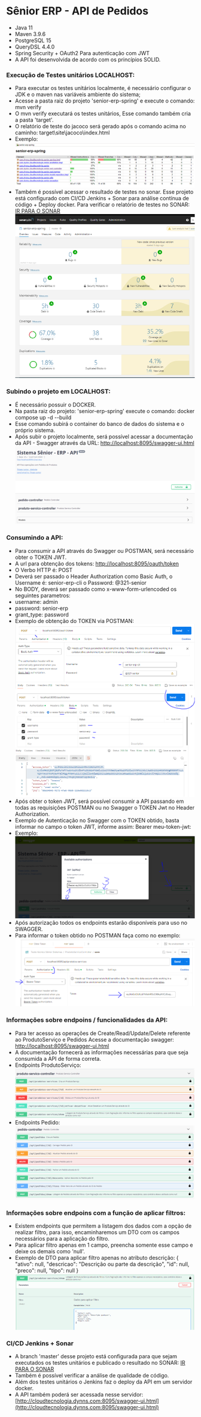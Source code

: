 # Sênior ERP - API de Pedidos

* Java 11
* Maven 3.9.6
* PostgreSQL 15
* QueryDSL 4.4.0
* Spring Security + OAuth2 Para autenticação com JWT
* A API foi desenvolvida de acordo com os princípios SOLID.

### Execução de Testes unitários LOCALHOST:

* Para executar os testes unitários localmente, é necessário configurar o JDK e o maven nas
  variáveis ambiente do sistema;
* Acesse a pasta raiz do projeto 'senior-erp-spring' e execute o comando:  mvn verify
* O mvn verify executará os testes unitários, Esse comando também cria a pasta 'target'.
* O relatório de teste do jacoco será gerado após o comando acima no
  caminho: target\site\jacoco\index.html
* Exemplo:
  ![Alt text](assets/jacoco-testes.PNG)
* Também é possível acessar o resultado de testes no sonar. Esse projeto está configurado
  com CI/CD Jenkins + Sonar para análise contínua de código + Deploy docker.
  Para verificar o relatório de testes no
  SONAR:  [IR PARA O SONAR](http://cloudtecnologia.dynns.com:9000/dashboard?id=senior-erp-spring)
  ![Alt text](assets/SONAR.PNG)

### Subindo o projeto em LOCALHOST:

* É necessário possuir o DOCKER.
* Na pasta raiz do projeto: 'senior-erp-spring' execute o comando: docker compose up -d --build
* Esse comando subirá o container do banco de dados do sistema e o próprio sistema.
* Após subir o projeto localmente, será possível acessar a documentação da API - Swagger através
  da URL: [http://localhost:8095/swagger-ui.html](http://localhost:8095/swagger-ui.html)
  ![Alt text](assets/swagger.PNG)

### Consumindo a API:

* Para consumir a API através do Swagger ou POSTMAN, será necessário obter o TOKEN JWT.
* A url para obtenção dos tokens: [http://localhost:8095/oauth/token](http://localhost:8095/oauth/token)
* O Verbo HTTP é: POST
* Deverá ser passado o Header Authorization como Basic Auth, o Username é: senior-erp-cli
  o Password: @321-senior
* No BODY, deverá ser passado como x-www-form-urlencoded os seguintes parametros:
* username: admin
* password: senior-erp
* grant_type: password
* Exemplo de obtenção do TOKEN via POSTMAN:
  ![Alt text](assets/token-1.PNG)
  ![Alt text](assets/token-2.PNG)
* Após obter o token JWT, será possível consumir a API passando em todas as requisições POSTMAN
  ou no Swagger o TOKEN Jwt no Header Authorization.
* Exemplo de Autenticação no Swagger com o TOKEN obtido, basta informar no campo
  o token JWT, informe assim:  Bearer meu-token-jwt:
* Exemplo:
  ![Alt text](assets/auth-swagger.PNG)
* Após autorização todos os endpoints estarão disponíveis para uso no SWAGGER.
* Para informar o token obtido no POSTMAN faça como no exemplo:
  ![Alt text](assets/auth-postman.PNG)

### Informações sobre endpoins / funcionalidades da API:

* Para ter acesso as operações de Create/Read/Update/Delete referente ao ProdutoServiço e Pedidos
  Acesse a documentação swagger: [http://localhost:8095/swagger-ui.html](http://localhost:8095/swagger-ui.html)
* A documentação fornecerá as informações necessárias para que seja consumida a API de forma correta.
* Endpoints ProdutoServiço:
  ![Alt text](assets/endpoint-prodserv.PNG)
* Endpoints Pedido:
  ![Alt text](assets/endpoint-pedido.PNG)

### Informações sobre endpoins com a função de aplicar filtros:

* Existem endpoints que permitem a listagem dos dados com a opção de realizar filtro, para isso, encaminharemos
  um DTO com os campos necessários para a aplicação do filtro.
* Para aplicar filtro apenas em 1 campo, preencha somente esse campo e deixe os demais como 'null'.
* Exemplo de DTO para aplicar filtro apenas no atributo descrição:
  {
  "ativo": null,
  "descricao": "Descrição ou parte da descrição",
  "id": null,
  "preco": null,
  "tipo": null
  }
  ![Alt text](assets/filtros.PNG)

### CI/CD Jenkins + Sonar

* A branch 'master' desse projeto está configurada para que sejam executados os testes unitários
  e publicado o resultado no
  SONAR: [IR PARA O SONAR](http://cloudtecnologia.dynns.com:9000/dashboard?id=senior-erp-spring)
* Também é possível verificar a análise de qualidade de código.
* Além dos testes unitários o Jenkins faz o deploy da API em um servidor docker.
* A API também poderá ser acessada nesse
  servidor:  [http://cloudtecnologia.dynns.com:8095/swagger-ui.html](http://cloudtecnologia.dynns.com:8095/swagger-ui.html)